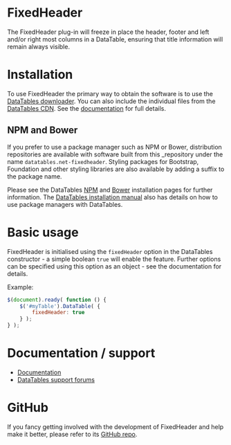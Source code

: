 # FixedHeader

The FixedHeader plug-in will freeze in place the header, footer and left and/or right most columns in a DataTable, ensuring that title information will remain always visible.


# Installation

To use FixedHeader the primary way to obtain the software is to use the [DataTables downloader](//datatables.net/download). You can also include the individual files from the [DataTables CDN](//cdn.datatables.net). See the [documentation](http://datatables.net/extensions/fixedheader/) for full details.

## NPM and Bower

If you prefer to use a package manager such as NPM or Bower, distribution repositories are available with software built from this _repository under the name `datatables.net-fixedheader`. Styling packages for Bootstrap, Foundation and other styling libraries are also available by adding a suffix to the package name.

Please see the DataTables [NPM](//datatables.net/download/npm) and [Bower](//datatables.net/download/bower) installation pages for further information. The [DataTables installation manual](//datatables.net/manual/installation) also has details on how to use package managers with DataTables.


# Basic usage

FixedHeader is initialised using the `fixedHeader` option in the DataTables constructor - a simple boolean `true` will enable the feature. Further options can be specified using this option as an object - see the documentation for details.

Example:

```js
$(document).ready( function () {
    $('#myTable').DataTable( {
    	fixedHeader: true
    } );
} );
```


# Documentation / support

* [Documentation](https://datatables.net/extensions/fixedheader/)
* [DataTables support forums](http://datatables.net/forums)


# GitHub

If you fancy getting involved with the development of FixedHeader and help make it better, please refer to its [GitHub repo](https://github.com/DataTables/FixedHeader).


